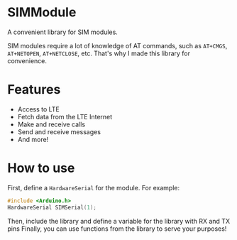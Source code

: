 # SIMModule
A convenient library for SIM modules.

SIM modules require a lot of knowledge of AT commands, such as `AT+CMGS`, `AT+NETOPEN`, `AT+NETCLOSE`, etc.
That's why I made this library for convenience.
# Features
- Access to LTE
- Fetch data from the LTE Internet
- Make and receive calls
- Send and receive messages
- And more!
# How to use
First, define a `HardwareSerial` for the module.
For example:
```cpp
#include <Arduino.h>
HardwareSerial SIMSerial(1);
```
Then, include the library and define a variable for the library with RX and TX pins
Finally, you can use functions from the library to serve your purposes!
